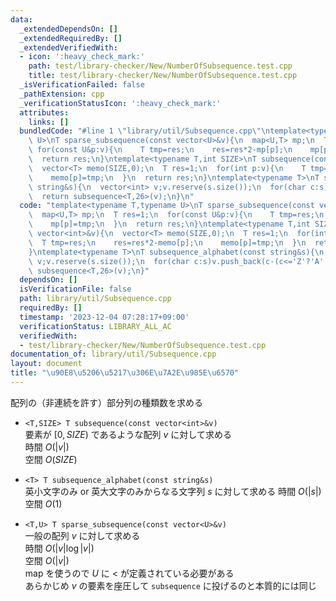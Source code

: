 ```yaml
---
data:
  _extendedDependsOn: []
  _extendedRequiredBy: []
  _extendedVerifiedWith:
  - icon: ':heavy_check_mark:'
    path: test/library-checker/New/NumberOfSubsequence.test.cpp
    title: test/library-checker/New/NumberOfSubsequence.test.cpp
  _isVerificationFailed: false
  _pathExtension: cpp
  _verificationStatusIcon: ':heavy_check_mark:'
  attributes:
    links: []
  bundledCode: "#line 1 \"library/util/Subsequence.cpp\"\ntemplate<typename T,typename\
    \ U>\nT sparse_subsequence(const vector<U>&v){\n  map<U,T> mp;\n  T res=1;\n \
    \ for(const U&p:v){\n    T tmp=res;\n    res=res*2-mp[p];\n    mp[p]=tmp;\n  }\n\
    \  return res;\n}\ntemplate<typename T,int SIZE>\nT subsequence(const vector<int>&v){\n\
    \  vector<T> memo(SIZE,0);\n  T res=1;\n  for(int p:v){\n    T tmp=res;\n    res=res*2-memo[p];\n\
    \    memo[p]=tmp;\n  }\n  return res;\n}\ntemplate<typename T>\nT subsequence_alphabet(const\
    \ string&s){\n  vector<int> v;v.reserve(s.size());\n  for(char c:s)v.push_back(c-(c<='Z'?'A':'a'));\n\
    \  return subsequence<T,26>(v);\n}\n"
  code: "template<typename T,typename U>\nT sparse_subsequence(const vector<U>&v){\n\
    \  map<U,T> mp;\n  T res=1;\n  for(const U&p:v){\n    T tmp=res;\n    res=res*2-mp[p];\n\
    \    mp[p]=tmp;\n  }\n  return res;\n}\ntemplate<typename T,int SIZE>\nT subsequence(const\
    \ vector<int>&v){\n  vector<T> memo(SIZE,0);\n  T res=1;\n  for(int p:v){\n  \
    \  T tmp=res;\n    res=res*2-memo[p];\n    memo[p]=tmp;\n  }\n  return res;\n\
    }\ntemplate<typename T>\nT subsequence_alphabet(const string&s){\n  vector<int>\
    \ v;v.reserve(s.size());\n  for(char c:s)v.push_back(c-(c<='Z'?'A':'a'));\n  return\
    \ subsequence<T,26>(v);\n}"
  dependsOn: []
  isVerificationFile: false
  path: library/util/Subsequence.cpp
  requiredBy: []
  timestamp: '2023-12-04 07:28:17+09:00'
  verificationStatus: LIBRARY_ALL_AC
  verifiedWith:
  - test/library-checker/New/NumberOfSubsequence.test.cpp
documentation_of: library/util/Subsequence.cpp
layout: document
title: "\u90E8\u5206\u5217\u306E\u7A2E\u985E\u6570"
---
```


配列の（非連続を許す）部分列の種類数を求める
* ```<T,SIZE> T subsequence(const vector<int>&v)```  
要素が $[0,SIZE)$ であるような配列 $v$ に対して求める  
時間 $O(|v|)$  
空間 $O(SIZE)$

* ```<T> T subsequence_alphabet(const string&s)```  
英小文字のみ or 英大文字のみからなる文字列 $s$ に対して求める
時間 $O(|s|)$  
空間 $O(1)$

* ```<T,U> T sparse_subsequence(const vector<U>&v)```  
一般の配列 $v$ に対して求める  
時間 $O(|v|\log|v|)$  
空間 $O(|v|)$  
map を使うので $U$ に $<$ が定義されている必要がある  
あらかじめ $v$ の要素を座圧して ```subsequence``` に投げるのと本質的には同じ
